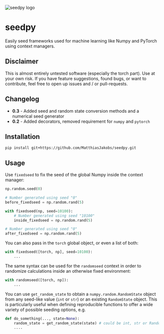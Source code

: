 ![seedpy logo](https://i.imgur.com/Rvv9Z3g.png)

# seedpy
Easily seed frameworks used for machine learning like Numpy and PyTorch using context managers.

## Disclaimer
This is almost entirely untested software (especially the torch part). Use at your own risk.
If you have feature suggestions, found bugs, or want to contribute, feel free to open up issues and / or pull-requests.

## Changelog

* **0.3** - Added seed and random state conversion methods and a numerical seed generator
* **0.2** - Added decorators, removed requirement for `numpy` and `pytorch`


## Installation
`pip install git+https://github.com/MatthiasJakobs/seedpy.git`

## Usage
Use `fixedseed` to fix the seed of the global Numpy inside the context manager:

```python
np.random.seed(0)

# Number generated using seed "0"
before_fixedseed = np.random.rand(5)

with fixedseed(np, seed=10100):
    # Number generated using seed "10100"
    inside_fixedseed = np.random.rand(5)

# Number generated using seed "0"
after_fixedseed = np.random.rand(5)
```

You can also pass in the `torch` global object, or even a list of both: 
```python
with fixedseed([torch, np], seed=10100):
    ...
```

The same syntax can be used for the `randomseed` context in order to randomize calculations inside an otherwise fixed environment:
```python
with randomseed([torch, np]):
    ...
```


You can use `get_random_state` to obtain a `numpy.random.RandomState` object from any seed-like value (`int` or `str`) or an existing `RandomState` object.
This is particularly useful when defining reproducible functions to offer a wide variety of possible seeding options, e.g.
```python
def do_something(..., state=None):
    random_state = get_random_state(state) # could be int, str or RandomState
    ....
```

